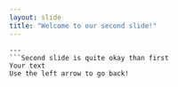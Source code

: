```yaml
---
layout: slide
title: "Welcome to our second slide!"
---
```

```It's better than first
---
```Second slide is quite okay than first
Your text
Use the left arrow to go back!
